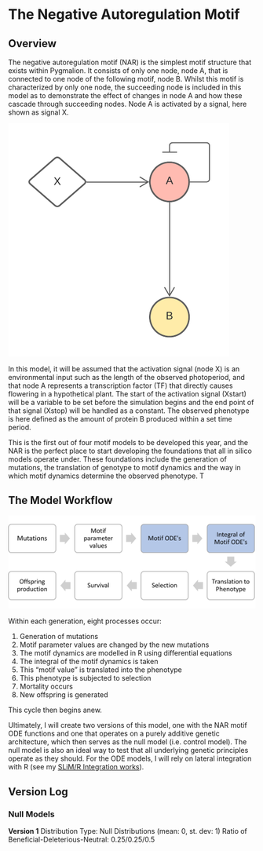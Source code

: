 # The Negative Autoregulation Motif #

## Overview ###

The negative autoregulation motif (NAR) is the simplest motif structure that exists within Pygmalion. It consists of only one node, node A, that is connected to one node of the following motif, node B. Whilst this motif is characterized by only one node, the succeeding node is included in this model as to demonstrate the effect of changes in node A and how these cascade through succeeding nodes. Node A is activated by a signal, here shown as signal X.

![NAR motif diagram](https://github.com/sknief/honours/blob/master/NAR/NAR.png)

In this model, it will be assumed that the activation signal (node X) is an environmental input such as the length of the observed photoperiod, and that node A represents a transcription factor (TF) that directly causes flowering in a hypothetical plant. The start of the activation signal (Xstart) will be a variable to be set before the simulation begins and the end point of that signal (Xstop) will be handled as a constant. The observed phenotype is here defined as the amount of protein B produced within a set time period.

This is the first out of four motif models to be developed this year, and the NAR is the perfect place to start developing the foundations that all in silico models operate under. These foundations include the generation of mutations, the translation of genotype to motif dynamics and the way in which motif dynamics determine the observed phenotype. T

## The Model Workflow ##

![Model workflow diagram](https://github.com/sknief/honours/blob/master/NAR/Workflow2.png)

Within each generation, eight processes occur:
1.	Generation of mutations
2.	Motif parameter values are changed by the new mutations
3.	The motif dynamics are modelled in R using differential equations
4.	The integral of the motif dynamics is taken
5.	This “motif value” is translated into the phenotype
6.	This phenotype is subjected to selection
7.	Mortality occurs
8.	New offspring is generated

This cycle then begins anew.

Ultimately, I will create two versions of this model, one with the NAR motif ODE functions and one that operates on a purely additive genetic architecture, which then serves as the null model (i.e. control model). The null model is also an ideal way to test that all underlying genetic principles operate as they should. For the ODE models, I will rely on lateral integration with R (see my [SLiM/R Integration works](https://github.com/sknief/honours/tree/master/SLiM_R_Intergration)).

## Version Log ##
### Null Models ###

**Version 1**
Distribution Type: Null Distributions (mean: 0, st. dev: 1)
Ratio of Beneficial-Deleterious-Neutral: 0.25/0.25/0.5
